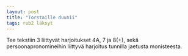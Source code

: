 ```yaml
---
layout: post
title: "Torstaille duunii"
tags: rub2 läksyt
---
```


Tee tekstiin 3 liittyvät harjoitukset 4A, 7 ja 8(+), sekä persoonapronomineihin liittyvä harjoitus tunnilla jaetusta monisteesta.